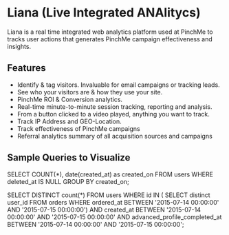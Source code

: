 # Liana (Live Integrated ANAlitycs)

Liana is a real time integrated web analytics platform used at PinchMe to tracks user actions that generates PinchMe
campaign effectiveness and insights.

## Features

- Identify & tag visitors. Invaluable for email campaigns or tracking leads.
- See who your visitors are & how they use your site.
- PinchMe ROI & Conversion analytics.
- Real-time minute-to-minute session tracking, reporting and analysis.
- From a button clicked to a video played, anything you want to track.
- Track IP Address and GEO-Location.
- Track effectiveness of PinchMe campaigns
- Referral analytics summary of all acquisition sources and campaigns



## Sample Queries to Visualize

SELECT COUNT(*), date(created_at) as created_on
FROM  users
WHERE deleted_at IS NULL
GROUP BY created_on;

SELECT DISTINCT count(*)
FROM users
WHERE id IN (
  SELECT distinct user_id
  FROM orders
 WHERE ordered_at BETWEEN '2015-07-14 00:00:00' AND '2015-07-15 00:00:00')
  AND created_at BETWEEN '2015-07-14 00:00:00' AND '2015-07-15 00:00:00'
  AND advanced_profile_completed_at BETWEEN '2015-07-14 00:00:00' AND '2015-07-15 00:00:00';

